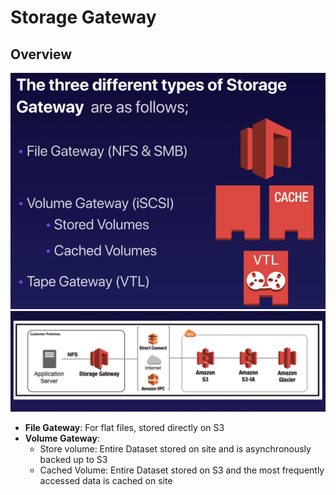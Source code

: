 # Storage Gateway

## Overview
![img_8.png](img_8.png)
![img_9.png](img_9.png)

- **File Gateway**: For flat files, stored directly on S3
- **Volume Gateway**:
    - Store volume: Entire Dataset stored on site and is asynchronously backed up to S3
    - Cached Volume:  Entire Dataset stored on S3 and the most frequently accessed data
      is cached on site